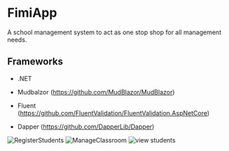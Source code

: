 # FimiApp

A school management system to act as one stop shop for all management needs.

## Frameworks
- .NET
* Mudbalzor (https://github.com/MudBlazor/MudBlazor)
+ Fluent (https://github.com/FluentValidation/FluentValidation.AspNetCore)
- Dapper (https://github.com/DapperLib/Dapper)

![RegisterStudents](https://github.com/njokichege/FimiApp/assets/22446877/44db436c-be47-4e54-bbfb-3780d220710f)
![ManageClassroom](https://github.com/njokichege/FimiApp/assets/22446877/58725df7-2eb1-47d4-b570-db1b1b45d4c9)
![view students](https://github.com/njokichege/FimiApp/assets/22446877/dc85e989-60a8-440b-bb9f-10a88ca667e6)





